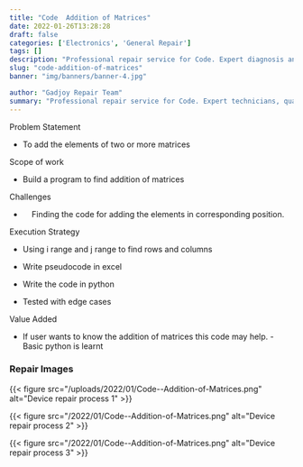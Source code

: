 ```yaml
---
title: "Code  Addition of Matrices"
date: 2022-01-26T13:28:28
draft: false
categories: ['Electronics', 'General Repair']
tags: []
description: "Professional repair service for Code. Expert diagnosis and quality repairs in Bangalore."
slug: "code-addition-of-matrices"
banner: "img/banners/banner-4.jpg"

author: "Gadjoy Repair Team"
summary: "Professional repair service for Code. Expert technicians, quality parts, warranty included."
---
```


Problem Statement 

- To add the elements of two or more matrices

Scope of work 

- Build a program to find addition of matrices

Challenges

- &nbsp;&nbsp;&nbsp; Finding the code for adding the elements in corresponding position.

Execution Strategy 

- Using i range and j range to find rows and columns 

- Write pseudocode in excel 

- Write the code in python 

- Tested with edge cases

Value Added 

- If user wants to know the addition of matrices this code may help. -Basic python is learnt

### Repair Images

{{< figure src="/uploads/2022/01/Code--Addition-of-Matrices.png" alt="Device repair process 1" >}}

{{< figure src="/2022/01/Code--Addition-of-Matrices.png" alt="Device repair process 2" >}}

{{< figure src="/2022/01/Code--Addition-of-Matrices.png" alt="Device repair process 3" >}}

